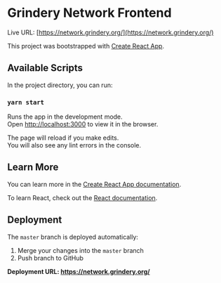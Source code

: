 # Grindery Network Frontend

Live URL: [https://network.grindery.org/](https://network.grindery.org/)

This project was bootstrapped with [Create React App](https://github.com/facebook/create-react-app).

## Available Scripts

In the project directory, you can run:

### `yarn start`

Runs the app in the development mode.\
Open [http://localhost:3000](http://localhost:3000) to view it in the browser.

The page will reload if you make edits.\
You will also see any lint errors in the console.

## Learn More

You can learn more in the [Create React App documentation](https://facebook.github.io/create-react-app/docs/getting-started).

To learn React, check out the [React documentation](https://reactjs.org/).

## Deployment

The `master` branch is deployed automatically:

1. Merge your changes into the `master` branch
2. Push branch to GitHub

**Deployment URL: https://network.grindery.org/**
